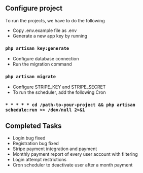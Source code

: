 ## Configure project

To run the projects, we have to do the following

- Copy .env.example file as .env
- Generate a new app key by running
### `php artisan key:generate`
- Configure database connection
- Run the migration command
### `php artisan migrate`
- Configure STRIPE_KEY and STRIPE_SECRET
- To run the scheduler, add the following Cron
### `* * * * * cd /path-to-your-project && php artisan schedule:run >> /dev/null 2>&1`

## Completed Tasks
- Login bug fixed
- Registration bug fixed
- Stripe payment integration and payment
- Monthly payment report of every user account with filtering
- Login attempt restrictions
- Cron scheduler to deactivate user after a month payment

